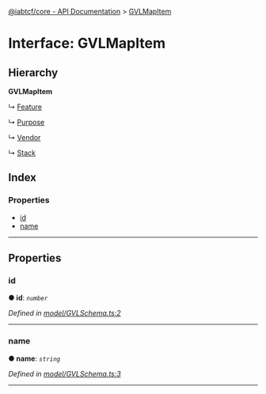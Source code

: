 [@iabtcf/core - API Documentation](../README.md) > [GVLMapItem](../interfaces/gvlmapitem.md)

# Interface: GVLMapItem

## Hierarchy

**GVLMapItem**

↳  [Feature](feature.md)

↳  [Purpose](purpose.md)

↳  [Vendor](vendor.md)

↳  [Stack](stack.md)

## Index

### Properties

* [id](gvlmapitem.md#id)
* [name](gvlmapitem.md#name)

---

## Properties

<a id="id"></a>

###  id

**● id**: *`number`*

*Defined in [model/GVLSchema.ts:2](https://github.com/chrispaterson/iabtcf-es/blob/17f4ef4/modules/core/src/model/GVLSchema.ts#L2)*

___
<a id="name"></a>

###  name

**● name**: *`string`*

*Defined in [model/GVLSchema.ts:3](https://github.com/chrispaterson/iabtcf-es/blob/17f4ef4/modules/core/src/model/GVLSchema.ts#L3)*

___

